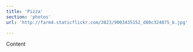 ```yaml
---
title: 'Pizza'
section: 'photos'
url: 'http://farm4.staticflickr.com/3823/9003435152_d80c324075_b.jpg'

---
```


Content
